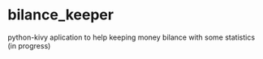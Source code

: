# bilance_keeper
python-kivy aplication to help keeping money bilance with some statistics (in progress)
